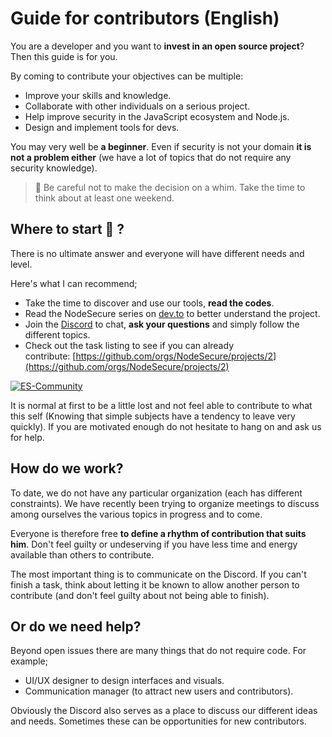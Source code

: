 # **Guide for contributors (English)**

You are a developer and you want to **invest in an open source project**? Then this guide is for you.

By coming to contribute your objectives can be multiple:

- Improve your skills and knowledge.
- Collaborate with other individuals on a serious project.
- Help improve security in the JavaScript ecosystem and Node.js.
- Design and implement tools for devs.

You may very well be **a beginner**. Even if security is not your domain **it is not a problem either** (we have a lot of topics that do not require any security knowledge).

> 👀 Be careful not to make the decision on a whim. Take the time to think about at least one weekend.
> 

## **Where to start 🐤 ?**

There is no ultimate answer and everyone will have different needs and level.

Here's what I can recommend;

- Take the time to discover and use our tools, **read the codes**.
- Read the NodeSecure series on [dev.to](https://dev.to/fraxken/node-secure-release-v0-4-0-2oih) to better understand the project.
- Join the [Discord](https://discord.gg/4Wn8rjAtB4) to chat, **ask your questions** and simply follow the different topics.
- Check out the task listing to see if you can already contribute: [https://github.com/orgs/NodeSecure/projects/2](https://github.com/orgs/NodeSecure/projects/2)

[![ES-Community](https://discordapp.com/api/guilds/640183220452720650/embed.png?style=banner2)](https://discord.gg/4Wn8rjAtB4)

It is normal at first to be a little lost and not feel able to contribute to what this self (Knowing that simple subjects have a tendency to leave very quickly). If you are motivated enough do not hesitate to hang on and ask us for help.

## **How do we work?**

To date, we do not have any particular organization (each has different constraints). We have recently been trying to organize meetings to discuss among ourselves the various topics in progress and to come.

Everyone is therefore free **to define a rhythm of contribution that suits him**. Don't feel guilty or undeserving if you have less time and energy available than others to contribute.

The most important thing is to communicate on the Discord. If you can't finish a task, think about letting it be known to allow another person to contribute (and don't feel guilty about not being able to finish).

## **Or do we need help?**

Beyond open issues there are many things that do not require code. For example;

- UI/UX designer to design interfaces and visuals.
- Communication manager (to attract new users and contributors).

Obviously the Discord also serves as a place to discuss our different ideas and needs. Sometimes these can be opportunities for new contributors.
